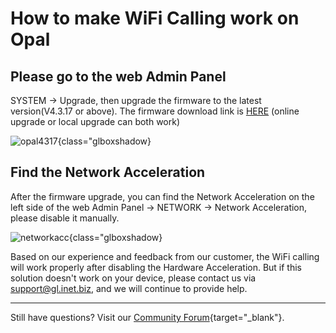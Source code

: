 # How to make WiFi Calling work on Opal

## Please go to the web Admin Panel

SYSTEM -> Upgrade, then upgrade the firmware to the latest version(V4.3.17 or above). The firmware download link is [HERE](https://dl.gl-inet.com/) (online upgrade or local upgrade can both work)

![opal4317](https://static.gl-inet.com/docs/router/en/4/faq/wifi_call/opal4317.jpg){class="glboxshadow}

## Find the Network Acceleration

After the firmware upgrade, you can find the Network Acceleration on the left side of the web Admin Panel -> NETWORK -> Network Acceleration, please disable it manually.

![networkacc](https://static.gl-inet.com/docs/router/en/4/faq/wifi_call/netacc.jpg){class="glboxshadow}

Based on our experience and feedback from our customer, the WiFi calling will work properly after disabling the Hardware Acceleration. But if this solution doesn't work on your device, please contact us via [support@gl.inet.biz](mailto:support@glinet.biz), and we will continue to provide help. 

---

Still have questions? Visit our [Community Forum](https://forum.gl-inet.com){target="_blank"}.